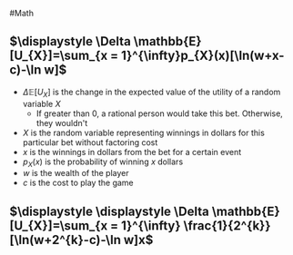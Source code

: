 #Math 

## $\displaystyle \Delta \mathbb{E}[U_{X}]=\sum_{x = 1}^{\infty}p_{X}(x)[\ln(w+x-c)-\ln w]$
* $\displaystyle \Delta \mathbb{E}[U_{X}]$ is the change in the expected value of the utility of a random variable $\displaystyle X$
	* If greater than 0, a rational person would take this bet. Otherwise, they wouldn't
* $\displaystyle X$ is the random variable representing winnings in dollars for this particular bet without factoring cost
* $\displaystyle x$ is the winnings in dollars from the bet for a certain event
* $\displaystyle p_{X}(x)$ is the probability of winning $\displaystyle x$ dollars
* $\displaystyle w$ is the wealth of the player
* $\displaystyle c$ is the cost to play the game
## $\displaystyle \displaystyle \Delta \mathbb{E}[U_{X}]=\sum_{x = 1}^{\infty} \frac{1}{2^{k}}[\ln(w+2^{k}-c)-\ln w]x$